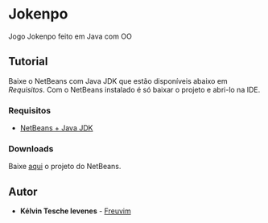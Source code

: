 # Jokenpo
Jogo Jokenpo feito em Java com OO

## Tutorial
Baixe o NetBeans com Java JDK que estão disponíveis abaixo em *Requisitos*.
Com o NetBeans instalado é só baixar o projeto e abri-lo na IDE.

### Requisitos
* [NetBeans + Java JDK](http://www.oracle.com/technetwork/java/javase/downloads/jdk-netbeans-jsp-142931.html)

### Downloads
Baixe [aqui](https://github.com/Freuvim/Jokenpo/archive/master.zip) o projeto do NetBeans.

## Autor
* **Kélvin Tesche Ievenes** - [Freuvim](https://github.com/Freuvim)